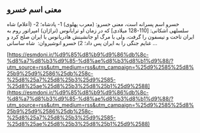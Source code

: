 ## معنی اسم خسرو


خسرو اسم پسرانه است، معنی خسرو: (معرب پهلوی) 1- پادشاه؛ 2- (اَعلام) شاه سلسلهی اشکانی: [110-128 میلادی] که در زمان او ترایانوس (تراژان) امپراتور روم به ایران تاخت و تیسفون را گرفت، ولی با مرگ او جانشینش هادریانوس با ایران صلح کرد و غنایم جنگی را به ایران پس داد؛ 2) خسرو انوشیروان:  شاه ساسانی &#8230;

[https://esmdoni.ir/%d9%85%d8%b9%d9%86%db%8c-%d8%a7%d8%b3%d9%85-%d8%ae%d8%b3%d8%b1%d9%88/?utm_source=rss&utm_medium=rss&utm_campaign=%25d9%2585%25d8%25b9%25d9%2586%25db%258c-%25d8%25a7%25d8%25b3%25d9%2585-%25d8%25ae%25d8%25b3%25d8%25b1%25d9%2588](https://esmdoni.ir/%d9%85%d8%b9%d9%86%db%8c-%d8%a7%d8%b3%d9%85-%d8%ae%d8%b3%d8%b1%d9%88/?utm_source=rss&utm_medium=rss&utm_campaign=%25d9%2585%25d8%25b9%25d9%2586%25db%258c-%25d8%25a7%25d8%25b3%25d9%2585-%25d8%25ae%25d8%25b3%25d8%25b1%25d9%2588) 
